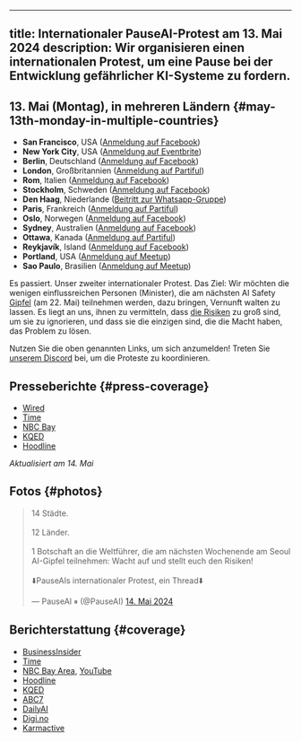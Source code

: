 

---
title: Internationaler PauseAI-Protest am 13. Mai 2024
description: Wir organisieren einen internationalen Protest, um eine Pause bei der Entwicklung gefährlicher KI-Systeme zu fordern.
---

<script>
    import WidgetConsent from '$lib/components/widget-consent/WidgetConsent.svelte'
</script>

## 13. Mai (Montag), in mehreren Ländern {#may-13th-monday-in-multiple-countries}

- **San Francisco**, USA ([Anmeldung auf Facebook](https://www.facebook.com/events/456991866681797))
- **New York City**, USA ([Anmeldung auf Eventbrite](https://www.eventbrite.com/e/pause-ai-global-protest-nyc-tickets-886528309037))
- **Berlin**, Deutschland ([Anmeldung auf Facebook](https://www.facebook.com/events/1534322907129050))
- **London**, Großbritannien ([Anmeldung auf Partiful](https://partiful.com/e/JWPe9q6IJ9peRKvwhYEl))
- **Rom**, Italien ([Anmeldung auf Facebook](https://www.facebook.com/events/417734010986567))
- **Stockholm**, Schweden ([Anmeldung auf Facebook](https://www.facebook.com/events/1162646671535524))
- **Den Haag**, Niederlande ([Beitritt zur Whatsapp-Gruppe](https://chat.whatsapp.com/EOGvhoPCiCqDqwuf9JUxtB))
- **Paris**, Frankreich ([Anmeldung auf Partiful](https://partiful.com/e/3Tl1xrS6i9NUZxyJGf5G))
- **Oslo**, Norwegen ([Anmeldung auf Facebook](https://www.facebook.com/events/387681614269297))
- **Sydney**, Australien ([Anmeldung auf Facebook](https://www.facebook.com/events/7938915256120263/))
- **Ottawa**, Kanada ([Anmeldung auf Partiful](https://partiful.com/e/kDiSnc8mEVfOXLiLrPA9))
- **Reykjavík**, Island ([Anmeldung auf Facebook](https://www.facebook.com/share/hyEJ9yxVUQjNAiHT/?mibextid=9l3rBW))
- **Portland**, USA ([Anmeldung auf Meetup](https://www.meetup.com/portland-effective-altruism-and-rationality/events/300959579/))
- **Sao Paulo**, Brasilien ([Anmeldung auf Meetup](https://www.meetup.com/hack-life-culture-ai-era/events/300498572/))

Es passiert. Unser zweiter internationaler Protest.
Das Ziel: Wir möchten die wenigen einflussreichen Personen (Minister), die am nächsten AI Safety [Gipfel](/summit) (am 22. Mai) teilnehmen werden, dazu bringen, Vernunft walten zu lassen.
Es liegt an uns, ihnen zu vermitteln, dass [die Risiken](/risks) zu groß sind, um sie zu ignorieren, und dass sie die einzigen sind, die die Macht haben, das Problem zu lösen.

Nutzen Sie die oben genannten Links, um sich anzumelden!
Treten Sie [unserem Discord](https://discord.gg/2XXWXvErfA) bei, um die Proteste zu koordinieren.

## Presseberichte {#press-coverage}

- [Wired](https://www.wired.com/story/protesters-pause-ai-split-stop/)
- [Time](https://time.com/6977680/ai-protests-international/)
- [NBC Bay](https://www.nbcbayarea.com/news/tech/ai-protests-worldwide/3536439/)
- [KQED](https://www.kqed.org/news/11985949/as-openai-unveils-big-update-protesters-call-for-pause-in-risky-frontier-tech)
- [Hoodline](https://hoodline.com/2024/05/ai-advancement-from-openai-unleashes-gpt-4o-amid-global-protests-and-market-frenzy/)

_Aktualisiert am 14. Mai_

## Fotos {#photos}

<WidgetConsent>
<div><blockquote class="twitter-tweet"><p lang="en" dir="ltr">14 Städte.<br><br>12 Länder.<br><br>1 Botschaft an die Weltführer, die am nächsten Wochenende am Seoul AI-Gipfel teilnehmen: Wacht auf und stellt euch den Risiken!<br><br>⬇️PauseAIs internationaler Protest, ein Thread⬇️</p>&mdash; PauseAI ⏸ (@PauseAI) <a href="https://twitter.com/PauseAI/status/1790248685659447496?ref_src=twsrc%5Etfw">14. Mai 2024</a></blockquote> <script async src="https://platform.twitter.com/widgets.js" charset="utf-8"></script> <script async src="https://platform.twitter.com/widgets.js" charset="utf-8"></script></div>
</WidgetConsent>

## Berichterstattung {#coverage}

- [BusinessInsider](https://www.businessinsider.com/openai-cofounder-agi-coming-fast-needs-limits-john-schulman-2024-5)
- [Time](https://time.com/6977680/ai-protests-international/)
- [NBC Bay Area](https://www.nbcbayarea.com/news/tech/ai-protests-worldwide/3536439/), [YouTube](https://www.youtube.com/watch?v=PWyQRFlZa9c)
- [Hoodline](https://hoodline.com/2024/05/ai-advancement-from-openai-unleashes-gpt-4o-amid-global-protests-and-market-frenzy/)
- [KQED](https://www.kqed.org/news/11985949/as-openai-unveils-big-update-protesters-call-for-pause-in-risky-frontier-tech)
- [ABC7](https://abc7news.com/14810171/)
- [DailyAI](https://dailyai.com/2024/05/pauseai-protestors-demand-a-halt-to-training-of-ai-models/)
- [Digi.no](https://www.digi.no/artikler/bare-jan-erik-motte-pa-ki-protest-vi-spiller-russisk-rullet-med-menneskeheten/546888)
- [Karmactive](https://www.karmactive.com/pauseai-protests-erupt-globally-calling-for-halt-on-advanced-ai-development/)